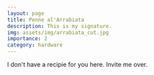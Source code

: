 ```yaml
---
layout: page
title: Penne al'Arrabiata
description: This is my signature.
img: assets/img/arrabiata_cut.jpg
importance: 2
category: hardware
---
```


I don't have a recipie for you here. Invite me over.
